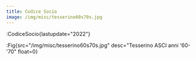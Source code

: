 ```yaml
---
title: Codice Socio
image: /img/misc/tesserino60s70s.jpg
---
```


:CodiceSocio{lastupdate="2022"}



:Fig{src="/img/misc/tesserino60s70s.jpg" desc="Tesserino ASCI anni '60-'70" float=0}
